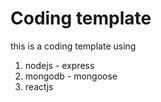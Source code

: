 # Coding template

this is a coding template using
1. nodejs - express
2. mongodb - mongoose
3. reactjs
